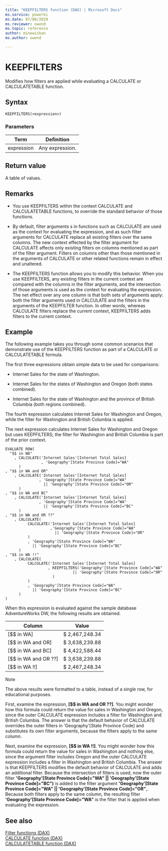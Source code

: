 ```yaml
---
title: "KEEPFILTERS function (DAX) | Microsoft Docs"
ms.service: powerbi 
ms.date: 07/08/2020
ms.reviewer: owend
ms.topic: reference
author: minewiskan
ms.author: owend

---
```

# KEEPFILTERS

Modifies how filters are applied while evaluating a CALCULATE or CALCULATETABLE function.  
  
## Syntax  
  
```dax
KEEPFILTERS(<expression>)  
```
  
### Parameters  
  
|Term|Definition|  
|--------|--------------|  
|expression|Any expression.|  
  
## Return value

A table of values.  
  
## Remarks

- You use KEEPFILTERS within the context CALCULATE and CALCULATETABLE functions, to override the standard behavior of those functions.  
  
- By default, filter arguments s in functions such as CALCULATE are used as the context for evaluating the expression, and as such filter arguments for CALCULATE replace all existing filters over the same columns. The new context effected by the filter argument for CALCULATE affects only existing filters on columns mentioned as part of the filter argument. Filters on columns other than those mentioned in the arguments of CALCULATE or other related functions remain in effect and unaltered.  
  
- The KEEPFILTERS function allows you to modify this behavior. When you use KEEPFILTERS, any existing filters in the current context are compared with the columns in the filter arguments, and the intersection of those arguments is used as the context for evaluating the expression. The net effect over any one column is that both sets of arguments apply: both the filter arguments used in CALCULATE and the filters in the arguments of the KEEPFILTER function. In other words, whereas CALCULATE filters replace the current context, KEEPFILTERS adds filters to the current context.  
  
## Example

The following example takes you through some common scenarios that demonstrate use of the KEEPFILTERS function as part of a CALCULATE or CALCULATETABLE formula.  
  
The first three expressions obtain simple data to be used for comparisons:  
  
- Internet Sales for the state of Washington.  
  
- Internet Sales for the states of Washington and Oregon (both states combined).  
  
- Internet Sales for the state of Washington and the province of British Columbia (both regions combined).  
  
The fourth expression calculates Internet Sales for Washington and Oregon, while the filter for Washington and British Columbia is applied.  
  
The next expression calculates Internet Sales for Washington and Oregon but uses KEEPFILTERS; the filter for Washington and British Columbia is part of the prior context.  
  
```dax
EVALUATE ROW(  
  "$$ in WA"  
    , CALCULATE('Internet Sales'[Internet Total Sales]  
                , 'Geography'[State Province Code]="WA"  
      )  
, "$$ in WA and OR"  
    , CALCULATE('Internet Sales'[Internet Total Sales]  
               , 'Geography'[State Province Code]="WA"   
                 || 'Geography'[State Province Code]="OR"  
      )  
, "$$ in WA and BC"  
    , CALCULATE('Internet Sales'[Internet Total Sales]  
               , 'Geography'[State Province Code]="WA"   
                 || 'Geography'[State Province Code]="BC"  
      )  
, "$$ in WA and OR ??"  
    , CALCULATE(  
          CALCULATE('Internet Sales'[Internet Total Sales]  
                    ,'Geography'[State Province Code]="WA"   
                      || 'Geography'[State Province Code]="OR"  
          )  
          , 'Geography'[State Province Code]="WA"   
            || 'Geography'[State Province Code]="BC"  
      )  
, "$$ in WA !!"  
    , CALCULATE(  
          CALCULATE('Internet Sales'[Internet Total Sales]  
                   , KEEPFILTERS('Geography'[State Province Code]="WA"   
                              || 'Geography'[State Province Code]="OR"  
                     )  
          )  
          , 'Geography'[State Province Code]="WA"   
            || 'Geography'[State Province Code]="BC"  
      )  
)  
```

When this expression is evaluated against the sample database AdventureWorks DW, the following results are obtained.  
  
|Column|Value|  
|----------|---------|  
|[$$ in WA]|$  2,467,248.34|  
|[$$ in WA and OR]|$  3,638,239.88|  
|[$$ in WA and BC]|$  4,422,588.44|  
|[$$ in WA and OR ??]|$  3,638,239.88|  
|[$$ in WA !!]|$  2,467,248.34|  
  
> [!NOTE]  
> The above results were formatted to a table, instead of a single row, for educational purposes.  
  
First, examine the expression, **[$$ in WA and OR ??]**. You might wonder how this formula could return the value for sales in Washington and Oregon, since the outer CALCULATE expression includes a filter for Washington and British Columbia. The answer is that the default behavior of CALCULATE overrides the outer filters in 'Geography'[State Province Code] and substitutes its own filter arguments, because the filters apply to the same column.  
  
Next, examine the expression, **[$$ in WA !!]**. You might wonder how this formula could return the value for sales in Washington and nothing else, since the argument filter includes Oregon and the outer CALCULATE expression includes a filter in Washington and British Columbia. The answer is that KEEPFILTERS modifies the default behavior of CALCULATE and adds an additional filter. Because the intersection of filters is used, now the outer filter **'Geography'[State Province Code]="WA" || 'Geography'[State Province Code]="BC")** is added to the filter argument **'Geography'[State Province Code]="WA" || 'Geography'[State Province Code]="OR"**,. Because both filters apply to the same column, the resulting filter **'Geography'[State Province Code]="WA"** is the filter that is applied when evaluating the expression.  
  
## See also

[Filter functions &#40;DAX&#41;](filter-functions-dax.md)  
[CALCULATE function &#40;DAX&#41;](calculate-function-dax.md)  
[CALCULATETABLE function &#40;DAX&#41;](calculatetable-function-dax.md)  
